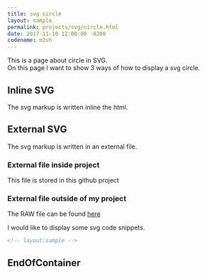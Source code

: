 ```yaml
---
title: svg circle
layout: sample
permalink: projects/svg/circle.html
date: 2017-11-10 12:00:00 -0200
codename: m2vh
---
```

This is a page about circle in SVG.  
On this page I want to show 3 ways of how to display a svg circle.


## Inline SVG
The svg markup is written inline the html.


## External SVG
The svg markup is written in an external file.  


### External file inside project
This file is stored in this github project


### External file outside of my project

The RAW file can be found [here](https://github.com/M2vH/websitetest/raw/...)

I would like to display some svg code snippets.

```svg
<!-- layout:sample -->

```
EndOfContainer
----
